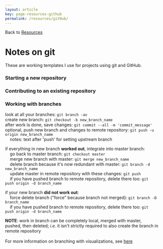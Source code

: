 ```yaml
---
layout: article
key: page-resources-github
permalink: /resources/gitHub/
---
```


Back to [Resources](/resources/)

# Notes on git

These are working templates I use for projects using git and GitHub.

### Starting a new repository
### Contributing to an existing repository
### Working with branches

look at all your branches: `git branch -av`
<br>
create new branch: `git checkout -b new_branch_name`
<br>
after work is done, save changes: `git commit --all -m 'commit_message'`
<br>
optional, push new branch and changes to remote repository: `git push -u origin new_branch_name`
<br>
&nbsp;&nbsp;&nbsp;&nbsp;notes: text after 'push' for setting upstream branch  

if everything in new branch **worked out**, integrate into master branch:
<br>
&nbsp;&nbsp;&nbsp;&nbsp;go back to master branch: `git checkout master`
<br>
&nbsp;&nbsp;&nbsp;&nbsp;merge new branch with master: `git merge new_branch_name`
<br>
&nbsp;&nbsp;&nbsp;&nbsp;delete branch because it's now redundant with master: `git branch -d new_branch_name`
<br>
&nbsp;&nbsp;&nbsp;&nbsp;update master in remote repository with these changes: `git push`
<br>
&nbsp;&nbsp;&nbsp;&nbsp;if you have pushed branch to remote repository, delete there too: `git push origin -d branch_name`

if your new branch **did not work out**: 
<br>
&nbsp;&nbsp;&nbsp;&nbsp;force delete branch ("force" because branch not merged): `git branch -D branch_name`
<br>
&nbsp;&nbsp;&nbsp;&nbsp;if you have pushed branch to remote repository, delete there too: `git push origin -d branch_name`

**NOTE**: work in branch can be completely local, merged with master, pushed, then deleted; *i.e.* it isn't strictly required to also create the branch in remote repository
<br>
<br>
For more information on branching with visualizations, see [here](https://git-scm.com/book/en/v2/Git-Branching-Basic-Branching-and-Merging)

